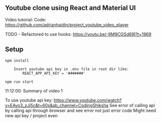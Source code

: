 ## Youtube clone using React and Material UI

Video tutorial:
Code: https://github.com/adrianhajdin/project_youtube_video_player

TODO - Refactored to use hooks: https://youtu.be/-9M9CGSd69I?t=1969

## Setup 
```npm install```
```
    Insert youtube api key in .env file in root dir like:
        REACT_APP_API_KEY = '#######'
```
```npm run start```

11:12:00: Summary of video 1

To use youtube api key:
https://www.youtube.com/watch?v=EAyo3_zJj5c&t=60s&ab_channel=CodingShiksha
See error of calling api by calling api through browser and see error not just error code
Might need new api key / project even

